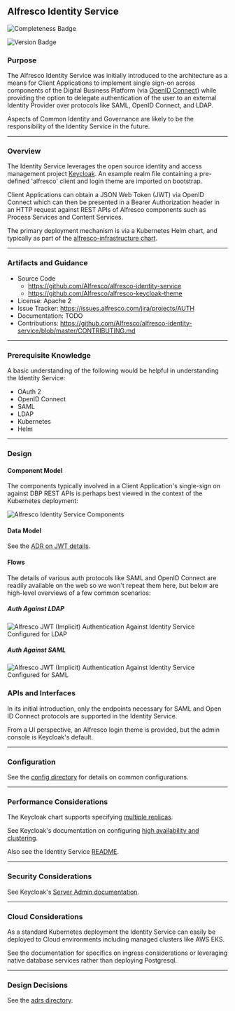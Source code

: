 ## Alfresco Identity Service

![Completeness Badge](https://img.shields.io/badge/Document_Level-In_Progress-yellow.svg?style=flat-square)

![Version Badge](https://img.shields.io/badge/Version-1.0-ff69b4.svg?style=flat-square)

### Purpose
The Alfresco Identity Service was initially introduced to the architecture as a means for Client Applications to implement single sign-on
across components of the Digital Business Platform (via [OpenID Connect](https://openid.net/connect/)) while providing the option to 
delegate authentication of the user to an external Identity Provider over protocols like SAML, OpenID Connect, and LDAP.

Aspects of Common Identity and Governance are likely to be the responsibility of the Identity Service in the future.

*** 

### Overview
The Identity Service leverages the open source identity and access management project [Keycloak](https://www.keycloak.org/).  An example
realm file containing a pre-defined 'alfresco' client and login theme are imported on bootstrap.

Client Applications can obtain a JSON Web Token (JWT) via OpenID Connect which can then be presented in a Bearer Authorization header
in an HTTP request against REST APIs of Alfresco components such as Process Services and Content Services.

The primary deployment mechanism is via a Kubernetes Helm chart, and typically as part of the [alfresco-infrastructure chart](https://github.com/Alfresco/alfresco-infrastructure-deployment).

*** 

### Artifacts and Guidance

* Source Code
  * https://github.com/Alfresco/alfresco-identity-service
  * https://github.com/Alfresco/alfresco-keycloak-theme
* License: Apache 2
* Issue Tracker: https://issues.alfresco.com/jira/projects/AUTH
* Documentation: TODO
* Contributions: https://github.com/Alfresco/alfresco-identity-service/blob/master/CONTRIBUTING.md

*** 

### Prerequisite Knowledge
A basic understanding of the following would be helpful in understanding the Identity Service:
* OAuth 2
* OpenID Connect
* SAML
* LDAP
* Kubernetes
* Helm

*** 

### Design

#### Component Model

The components typically involved in a Client Application's single-sign on against DBP REST APIs is perhaps best viewed in the
context of the Kubernetes deployment:

![Alfresco Identity Service Components](resource/component/identity-service-components.png "Alfresco Identity Service Components")

#### Data Model

See the [ADR on JWT details](adrs/0001-Internal-JWT-Token-Details.md).

#### Flows

The details of various auth protocols like SAML and OpenID Connect are readily available on the web so we won't repeat them here,
but below are high-level overviews of a few common scenarios:

##### Auth Against LDAP

![Alfresco JWT (Implicit) Authentication Against Identity Service Configured for LDAP](resource/sequence/high-level-ldap-auth-sequence.png "Alfresco JWT (Implicit) Authentication Against Identity Service Configured for LDAP")

##### Auth Against SAML

![Alfresco JWT (Implicit) Authentication Against Identity Service Configured for SAML](resource/sequence/high-level-saml-auth-sequence.png "Alfresco JWT (Implicit) Authentication Against Identity Service Configured for SAML")

### APIs and Interfaces

In its initial introduction, only the endpoints necessary for SAML and Open ID Connect protocols are supported in the Identity Service.

From a UI perspective, an Alfresco login theme is provided, but the admin console is Keycloak's default.

*** 

### Configuration

See the [config directory](config) for details on common configurations.

*** 

### Performance Considerations

The Keycloak chart supports specifying [multiple replicas](https://github.com/helm/charts/tree/master/stable/keycloak#high-availability-and-clustering).

See Keycloak's documentation on configuring [high availability and clustering](https://www.keycloak.org/docs/4.5/server_installation/#_clustering).

Also see the Identity Service [README](https://github.com/Alfresco/alfresco-identity-service#multiple-replicas-high-availability-and-clustering).

*** 

### Security Considerations

See Keycloak's [Server Admin documentation](https://www.keycloak.org/docs/4.5/server_admin/index.html#overview).

*** 

### Cloud Considerations

As a standard Kubernetes deployment the Identity Service can easily be deployed to Cloud environments including managed clusters like AWS
EKS.

See the documentation for specifics on ingress considerations or leveraging native database services rather than deploying Postgresql.

***

### Design Decisions

See the [adrs directory](adrs). 
